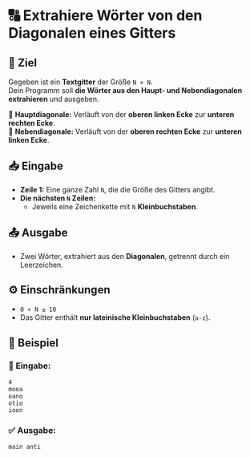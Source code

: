 # 🔠 Extrahiere Wörter von den Diagonalen eines Gitters

## 🎯 Ziel
Gegeben ist ein **Textgitter** der Größe `N × N`.  
Dein Programm soll **die Wörter aus den Haupt- und Nebendiagonalen extrahieren** und ausgeben.

🔹 **Hauptdiagonale:** Verläuft von der **oberen linken Ecke** zur **unteren rechten Ecke**.  
🔹 **Nebendiagonale:** Verläuft von der **oberen rechten Ecke** zur **unteren linken Ecke**.

## 📥 Eingabe
- **Zeile 1:** Eine ganze Zahl `N`, die die Größe des Gitters angibt.
- **Die nächsten `N` Zeilen:**  
  - Jeweils eine Zeichenkette mit `N` **Kleinbuchstaben**.

## 📤 Ausgabe
- Zwei Wörter, extrahiert aus den **Diagonalen**, getrennt durch ein Leerzeichen.

## ⚙️ Einschränkungen
- `0 < N ≤ 10`
- Das Gitter enthält **nur lateinische Kleinbuchstaben** (`a-z`).

## 📌 Beispiel

### 📝 Eingabe:
```
4
mooa
oano
otio
ioon
```

### ✅ Ausgabe:
```
main anti
```
